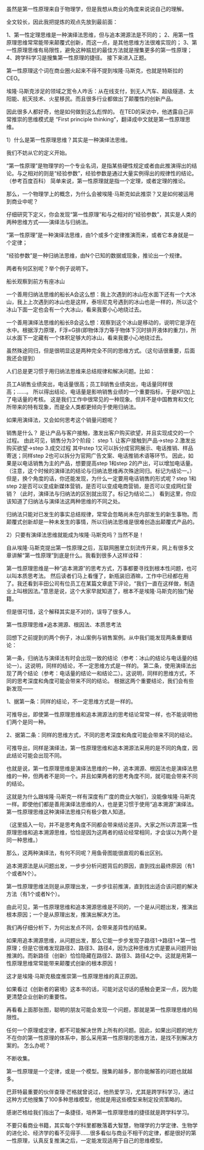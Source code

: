 虽然是第一性原理来自于物理学，但是我想从商业的角度来说说自己的理解。

全文较长，因此我把提炼的观点先放到最前面：

1、第一性定理思维是一种演绎法思维，但与追本溯源法是不同的；
2、用第一性原理思维常常能带来颠覆式创新，而这一点，是其他思维方法很难实现的；
3、第一性原理思维有局限性，避免这种尴尬的最佳方法就是搜集更多的第一性原理；
4、跨学科学习是搜集第一性原理的捷径。
接下来进入正题。

第一性原理这个词在商业圈火起来不得不提到埃隆·马斯克，也就是特斯拉的CEO。

埃隆·马斯克涉足的领域之宽令人咋舌：从在线支付，到无人汽车、超级隧道、太阳能、航天技术、火星移民。而且很多行业都做出了颠覆性的创新产品。

因此很多人都好奇，他是如何做到这么彪悍的。
在TED的采访中，他透露自己非常推崇的思维模式是 “First principle thinking”，翻译成中文就是第一性原理思维。



1）什么是第一性原理思维？其实是一种演绎法思维。

我们不妨从它的定义开始。

“第一性原理”是物理学的一个专业名词，是指某些硬性规定或者由此推演得出的结论。与之相对的则是“经验参数”，经验参数是通过大量实例得出的规律性的结论。（参考百度百科）
简单来说，第一性原理就是指一个定理，或者定理的推论。

那么，一个物理学上的概念，为什么会被埃隆·马斯克如此推崇？又是如何被运用到商业中呢？

仔细研究下定义，你会发现“第一性原理”和与之相对的“经验参数”，其实是人类的两种思维方式——演绎法与归纳法。

“第一性原理”是一种演绎法思维，由1个或多个定律推演而来，或者它本身就是一个定律；

“经验参数”是一种归纳法思维，由N个已知的数据或现象，推论出一个规律。

两者有何区别呢？举个例子说明下。

船长观察到前方有座冰山




一个善用归纳法思维的船长A会这么想：我上次遇到的冰山在水面下还有一个大冰山，我上上次遇到的冰山也是这样，泰坦尼克号遇到的冰山也是一样的，所以这个冰山下面一定也会有一个大冰山，看来我要小心地绕过去。

一个善用演绎法思维的船长B会这么想：观察到这个冰山是移动的，说明它是浮在水中。根据浮力原理，F浮=G排(即物体浮力等于物体下沉时排开液体的重力)，所以水面下一定藏有一个体积足够大的冰山，看来我要小心地绕过去。

虽然殊途同归，但是很明显这是两种完全不同的思维方式。（这句话很重要，后面我还会提到）

人们总是更习惯于用归纳法思维来总结规律和解决问题。比如：

员工A销售业绩突出，电话量很高；员工B销售业绩突出，电话量同样很高；……。
所以得出结论，电话量是影响销售业绩的一个重要指标，于是KPI加上了电话量的考核。
这是我们工作中很常见的一种现象。但并不是中国教育和文化所带来的特有现象，而是全人类都更倾向于使用归纳法。

如果用演绎法，又会如何思考这个销量问题呢？

销售是什么？
是让产品与客户接触，激发出客户购买欲望，并且实现成交的一个过程。
由此可见，销售分为3个阶段：
step 1. 让客户接触到产品→step 2.激发出购买欲望→step 3.成交过程
其中step 1又可以拆分成官网展示、电话推销、样品寄送；同样step 2也可以拆分为官网广告文案、电话推销术语等环节。
因此，如果是以电话销售为主的产品，想要提高step 1和step 2的产出，可以增加电话量。（注意，这个时候的演绎法的结论与归纳法思维再次殊途同归。标记为结论一。）
但是，换个角度的话，你还能发现，为什么一定要用电话销售的形式呢？step 1和step 2是否可以变成新媒体营销，是否可以变成电商营销，是否可以变成网红营销？（此时，演绎法与归纳法的区别就出现了。标记为结论二。）
看到这里，你应该知道了归纳法与演绎法这两种思维的不同之处。

归纳法只能对已发生的事实总结规律，常常会忽略尚未在内部发生的新生事物。而颠覆式创新却是一种未发生的事情，所以归纳法思维是很难创造出颠覆式产品的。



2）只要有演绎法思维就能成为埃隆·马斯克吗？当然不是！

自从埃隆·马斯克提出第一性原理之后，互联网圈里立刻流传开来，网上有很多文章讲解“第一性原理”到底是什么。我看到很多人这样诠释：

第一性原理思维是一种“追本溯源”的思考方式，万事都要寻找到根本性问题，也可以叫本质思考法。
然后读者们马上看懂了，新瓶装旧酒嘛，工作中已经都在用了。我还看到丰田公司有位员工在某篇文章底下评论，“我们一直在这样做，制造业上叫根因法。”意思是说，这个大家早就知道了，根本不是埃隆·马斯克的独门秘籍。

但是很可惜，这个解释其实是不对的，误导了很多人。

第一性原理思维≠追本溯源、根因法、本质思考法

回想下之前提到的两个例子，冰山案例与销售案例。从中我们能发现两条重要结论：

第一条，归纳法与演绎法有时会出现一致的结论（参考：冰山的结论与电话量的结论一）。这说明，同样的结论，不一定思维方式是一样的。
第二条，使用演绎法出现了两个结论（参考：电话量的结论一和结论二）。这说明，同样的思维方式，不同的思考深度和角度可能会带来不同的结论。
根据这两个重要结论，我们会有些新发现——

1、据第一条：同样的结论，不一定思维方式是一样的。

可推导出，即使第一性原理思维和追本溯源法的思考结论常常一样，也不能说明他们两个是同一种。

2、据第二条：同样的思维方式，不同的思考深度和角度可能会带来不同的结论。

可推导出，同样是演绎法，第一性原理思维和追本溯源法采用的是不同的角度，因此结论可能会出现不同。

也就是说，第一性原理思维是演绎法思维的一种，追本溯源、根因法也是演绎法思维的一种，但两者不是同一个。并且如果两者的思考角度不同，就可能会带来不同的结论。

这就是为什么跟埃隆·马斯克一样有深度有广度的商业大咖们，没能像埃隆·马斯克一样。即使他们都是善用演绎法思维的人，也是更习惯于使用“追本溯源”演绎法。第一性原理思维这种演绎法思维只有极少数人知道。

（这里插入一句，并不是思考角度不同都会带来结论差异。大家之所以弄混第一性原理思维和追本溯源思维，恰恰是因为这两者的结论经常相同，才会误以为两个是同一种思维。）

那么，这两种演绎法，有何不同呢？用鱼骨图能很直观的看出区别。

追本溯源法是从问题出发，一步步分析问题背后的原因，直到找出最终原因（有1个或者N个）。








第一性原理思维法则是从原理出发，一步步往前推演，直到找出适合该问题的解决方法（有1个或者N个）。






由此可见，第一性原理思维和追本溯源思维是不同的，一个是从问题出发，推演出根本原因；一个是从原理出发，推演出解决方法。

我们再仔细分析下，为何出发点不同，会带来差异性的结果。






如果用追本溯源思维，从问题出发，那么它能一步步发现子路径1→路径1→第一性原理；但是它很难发现路径2、路径3、路径4，因为这种思维方式是要从问题开始推演的。而新路径（创新）恰恰隐藏在路径2、路径3、路径4之中。这就是用第一性原理思维常常能带来颠覆式创新的根本原因！

这才是埃隆·马斯克极度推崇第一性原理思维的真正原因。

如果看过《创新者的窘境》这本书的话，可能对这句话的感触会更深一点，因为能更清楚企业创新的重要性。

再看看上面那张图，聪明的朋友可能会发现一个问题，那就是第一性原理思维的局限性。

任何一个原理或定律，都不可能解决世界上所有的问题。因此，如果出问题的地方不在你的第一性原理的体系中，那么采用第一性原理的思维方法，是找不到解决方案的。
怎么办呢？

不断收集。

第一性原理是一个定律，或是一个模型。搜集的越多，那你能解答的问题也就越多。

巴菲特最重要的伙伴查理·芒格就曾说过，他热爱学习，尤其是跨学科学习，通过这种方式他搜集了100多种思维模型，他就是用这些模型来制定投资策略的。

感谢芒格给我们指出了一条捷径，培养第一性原理思维的捷径就是跨学科学习。

不要只看商业书籍，其实每个学科里都散落着大智慧，物理学的力学定律、生物学的进化论、经济学的看不见得手……很多看似与商业不相干的定律，都是很好的第一性原理，认真反复推演之后，一定能发现适用于自己的思维模型。